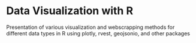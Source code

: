 # Data Visualization with R
 Presentation of various visualization and webscrapping methods for different data types in R using plotly, rvest, geojsonio, and other packages
